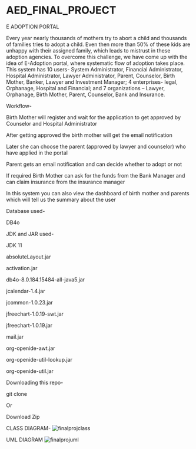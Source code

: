 # AED_FINAL_PROJECT

E ADOPTION PORTAL 

Every year nearly thousands of mothers try to abort a child and thousands of families tries to adopt a child. Even then more than 50% of these kids are unhappy with their assigned family, which leads to mistrust in these adoption agencies. To overcome this challenge, we have come up with the idea of E-Adoption portal, where systematic flow of adoption takes place. This system has 10 users- System Administrator, Financial Administrator, Hospital Administrator, Lawyer Administrator, Parent, Counselor, Birth Mother, Banker, Lawyer and Investment Manager; 4 enterprises- legal, Orphanage, Hospital and Financial; and 7 organizations – Lawyer, Orphanage, Birth Mother, Parent, Counselor, Bank and Insurance. 

Workflow- 

Birth Mother will register and wait for the application to get approved by Counselor and Hospital Administrator 

After getting approved the birth mother will get the email notification 

Later she can choose the parent (approved by lawyer and counselor) who have applied in the portal 

Parent gets an email notification and can decide whether to adopt or not 

If required Birth Mother can ask for the funds from the Bank Manager and can claim insurance from the insurance manager 

In this system you can also view the dashboard of birth mother and parents which will tell us the summary about the user 

Database used- 

DB4o 

JDK and JAR used- 

JDK 11 

absoluteLayout.jar 

activation.jar 

db4o-8.0.184.15484-all-java5.jar 

jcalendar-1.4.jar 

jcommon-1.0.23.jar 

jfreechart-1.0.19-swt.jar 

jfreechart-1.0.19.jar 

mail.jar 

org-openide-awt.jar 

org-openide-util-lookup.jar 

org-openide-util.jar 

Downloading this repo- 

git clone <repo-url> 

Or 

Download Zip
  
  
  CLASS DIAGRAM-
  ![finalprojclass](https://user-images.githubusercontent.com/114718359/207217673-03c92ed7-dcf4-49a9-84dc-6f9bf3069c62.jpg)
  
  UML DIAGRAM
![finalprojuml](https://user-images.githubusercontent.com/114718359/207217677-971cfa5b-aec4-44f4-86ae-0f4a16af3702.jpg)

  
  
